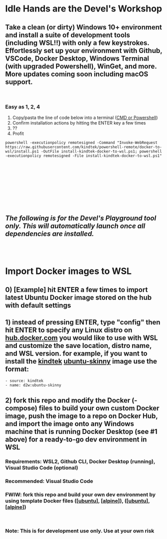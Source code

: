 # Idle Hands are the Devel's Workshop

## Take a clean (or dirty) Windows 10+ environment and install a suite of development tools (including WSL!!) with only a few keystrokes. Effortlessly set up your environment with Github, VSCode, Docker Desktop, Windows Terminal (with upgraded Powershell), WinGet, and more.  More updates coming soon including macOS support.
&nbsp;
&nbsp;
### Easy as 1, 2, 4
1. Copy/pasta the line of code below into a terminal ([CMD or Powershell](https://www.wikihow.com/Open-Terminal-in-Windows))
2. Confirm installation actions by hitting the ENTER key a few times
3. ??
4. Profit

```
powershell -executionpolicy remotesigned -Command "Invoke-WebRequest https://raw.githubusercontent.com/kindtek/powershell-remote/docker-to-wsl/install.ps1 -OutFile install-kindtek-docker-to-wsl.ps1; powershell -executionpolicy remotesigned -File install-kindtek-docker-to-wsl.ps1"
```
<!-- ###### also found in [[copypasta.bat](scripts/powershell-remote/copypasta.bat)] -->

<br/><br/><br/><br/><br/><br/><br/><br/>
## *The following is for the Devel's Playground tool only. This will automatically launch once all dependencies are installed.*
<br/><br/>
# Import Docker images to WSL

## 0) [Example] hit ENTER a few times to import latest Ubuntu Docker image stored on the hub with default settings

## 1) instead of pressing ENTER, type "config" then hit ENTER to specify any Linux distro on [hub.docker.com](https://hub.docker.com/) you would like to use with WSL and customize the save location, distro name, and WSL version. for example, if you want to install the [kindtek](https://hub.docker.com/u/kindtek) [ubuntu-skinny](https://hub.docker.com/layers/kindtek/d2w/ubuntu-skinny/images/sha256-8bd7bb3e551617bc25fbed830ecc70bb877d99b8013302336a6aea903b0cf753?context=repo) image use the format:

    - source: kindtek
    - name: d2w:ubuntu-skinny

## 2) fork this repo and modify the Docker (-compose) files to build your own custom Docker image, push the image to a repo on Docker Hub, and import the image onto any Windows machine that is running Docker Desktop (see #1 above) for a ready-to-go dev environment in WSL

### Requirements: WSL2, Github CLI, Docker Desktop (running), Visual Studio Code (optional)
### Recommended: Visual Studio Code

### FWIW: fork this repo and build your own dev environment by using template Docker files ([[ubuntu](docker-compose.ubuntu.yaml)], [[alpine](docker-compose.alpine.yaml)]), ([[ubuntu](dockerfile.ubuntu.yaml)], [[alpine](dockerfile.alpine.yaml)])

&nbsp;
&nbsp;
### Note: This is for development use only. Use at your own risk
